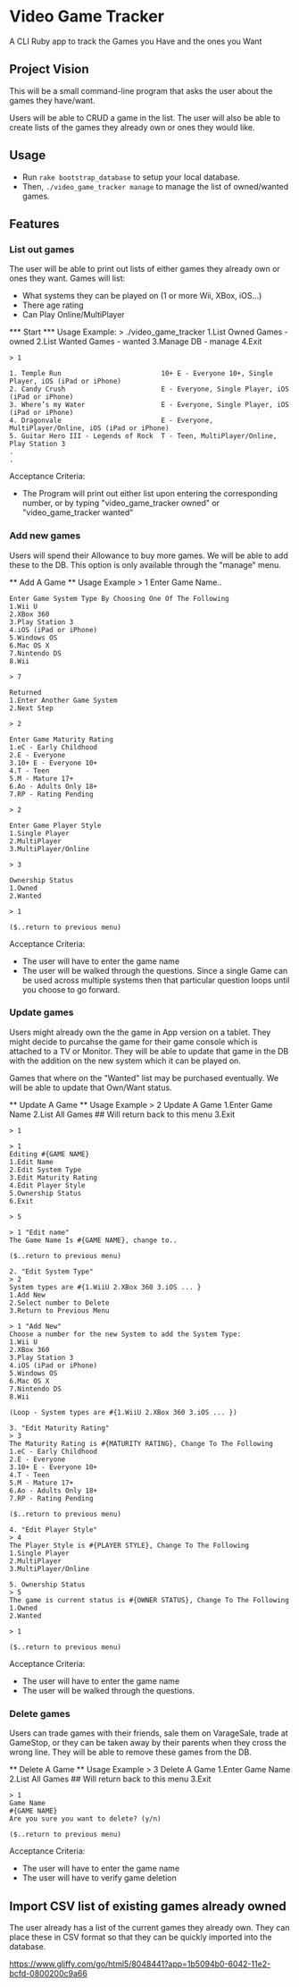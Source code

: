 # Video Game Tracker

A CLI Ruby app to track the Games you Have and the ones you Want

## Project Vision

This will be a small command-line program that asks the user about the games they have/want.

Users will be able to CRUD a game in the list. The user will also be able to create lists of the games they already own or ones they would like.

## Usage

 * Run `rake bootstrap_database` to setup your local database.
 * Then, `./video_game_tracker manage` to manage the list of owned/wanted games.


## Features

### List out games

The user will be able to print out lists of either games they already own or ones they want.
Games will list:
 * What systems they can be played on (1 or more Wii, XBox, iOS...)
 * There age rating
 * Can Play Online/MultiPlayer

*** Start ***
Usage Example:
    > ./video_game_tracker
    1.List Owned Games - owned
    2.List Wanted Games - wanted
    3.Manage DB - manage
    4.Exit

    > 1

    1. Temple Run                         10+ E - Everyone 10+, Single Player, iOS (iPad or iPhone)
    2. Candy Crush                        E - Everyone, Single Player, iOS (iPad or iPhone)
    3. Where’s my Water                   E - Everyone, Single Player, iOS (iPad or iPhone)
    4. Dragonvale                         E - Everyone, MultiPlayer/Online, iOS (iPad or iPhone)
    5. Guitar Hero III - Legends of Rock  T - Teen, MultiPlayer/Online, Play Station 3
    .
    .

Acceptance Criteria:

  * The Program will print out either list upon entering the corresponding number, or by typing "video_game_tracker owned" or "video_game_tracker wanted"

### Add new games

Users will spend their Allowance to buy more games. We will be able to add these to the DB. This option is only available through the "manage" menu.

** Add A Game **
Usage Example
    > 1
    Enter Game Name..

    Enter Game System Type By Choosing One Of The Following
    1.Wii U
    2.XBox 360
    3.Play Station 3
    4.iOS (iPad or iPhone)
    5.Windows OS
    6.Mac OS X
    7.Nintendo DS
    8.Wii

    > 7

    Returned
    1.Enter Another Game System
    2.Next Step

    > 2

    Enter Game Maturity Rating
    1.eC - Early Childhood
    2.E - Everyone
    3.10+ E - Everyone 10+
    4.T - Teen
    5.M - Mature 17+
    6.Ao - Adults Only 18+
    7.RP - Rating Pending

    > 2

    Enter Game Player Style
    1.Single Player
    2.MultiPlayer
    3.MultiPlayer/Online

    > 3

    Ownership Status
    1.Owned
    2.Wanted

    > 1

    ($..return to previous menu)
Acceptance Criteria:

  * The user will have to enter the game name
  * The user will be walked through the questions. Since a single Game can be used across multiple systems then that particular question loops until you choose to go forward.

### Update games

Users might already own the the game in App version on a tablet. They might decide to purcahse the game for their game console which is attached to a TV or Monitor. They will be able to update that game in the DB with the addition on the new system which it can be played on.

Games that where on the "Wanted" list may be purchased eventually. We will be able to update that Own/Want status.

** Update A Game **
Usage Example
    > 2
    Update A Game
    1.Enter Game Name
    2.List All Games  ## Will return back to this menu
    3.Exit

    > 1

    > 1
    Editing #{GAME NAME}
    1.Edit Name
    2.Edit System Type
    3.Edit Maturity Rating
    4.Edit Player Style
    5.Ownership Status
    6.Exit

    > 5

    > 1 "Edit name"
    The Game Name Is #{GAME NAME}, change to..

    ($..return to previous menu)

    2. "Edit System Type"
    > 2
    System types are #{1.WiiU 2.XBox 360 3.iOS ... }
    1.Add New
    2.Select number to Delete
    3.Return to Previous Menu

    > 1 "Add New"
    Choose a number for the new System to add the System Type:
    1.Wii U
    2.XBox 360
    3.Play Station 3
    4.iOS (iPad or iPhone)
    5.Windows OS
    6.Mac OS X
    7.Nintendo DS
    8.Wii

    (Loop - System types are #{1.WiiU 2.XBox 360 3.iOS ... })

    3. "Edit Maturity Rating"
    > 3
    The Maturity Rating is #{MATURITY RATING}, Change To The Following
    1.eC - Early Childhood
    2.E - Everyone
    3.10+ E - Everyone 10+
    4.T - Teen
    5.M - Mature 17+
    6.Ao - Adults Only 18+
    7.RP - Rating Pending

    ($..return to previous menu)

    4. "Edit Player Style"
    > 4
    The Player Style is #{PLAYER STYLE}, Change To The Following
    1.Single Player
    2.MultiPlayer
    3.MultiPlayer/Online

    5. Ownership Status
    > 5
    The game is current status is #{OWNER STATUS}, Change To The Following
    1.Owned
    2.Wanted

    > 1

    ($..return to previous menu)

Acceptance Criteria:

  * The user will have to enter the game name
  * The user will be walked through the questions.

### Delete games

Users can trade games with their friends, sale them on VarageSale, trade at GameStop, or they can be taken away by their parents when they cross the wrong line. They will be able to remove these games from the DB.

** Delete A Game **
Usage Example
    > 3
    Delete A Game
    1.Enter Game Name
    2.List All Games  ## Will return back to this menu
    3.Exit

    > 1
    Game Name
    #{GAME NAME}
    Are you sure you want to delete? (y/n)

    ($..return to previous menu)

Acceptance Criteria:

  * The user will have to enter the game name
  * The user will have to verify game deletion


## Import CSV list of existing games already owned

The user already has a list of the current games they already own. They can place these in CSV format so that they can be quickly imported into the database.


https://www.gliffy.com/go/html5/8048441?app=1b5094b0-6042-11e2-bcfd-0800200c9a66
